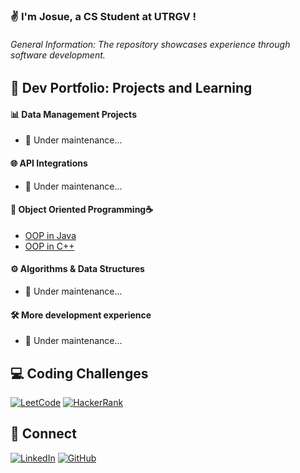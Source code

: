 ### ✌️ I'm Josue, a CS Student at UTRGV !  

###### General Information: The repository showcases experience through software development.

## 📕 Dev Portfolio: Projects and Learning

#### 📊 Data Management Projects
- 🐢 Under maintenance...

#### 🌐 API Integrations
- 🐢 Under maintenance...

#### 🧩 Object Oriented Programming☕️ 
- [OOP in Java](https://github.com/jlndvr/Java-REPO)
- [OOP in C++]()

#### ⚙️ Algorithms & Data Structures
- 🐢 Under maintenance... 

#### 🛠️ More development experience 
- 🐢 Under maintenance...

## 💻 Coding Challenges
[![LeetCode](https://img.shields.io/badge/LeetCode-Python_Solutions-FFA116?style=flat-square&logo=leetcode)](https://github.com/jlndvr/LeetCode-Python)
[![HackerRank](https://img.shields.io/badge/HackerRank-Python_Solutions-2EC866?style=flat-square&logo=hackerrank)](https://github.com/jlndvr/HackerRank-Python)

## 🤝 Connect
[![LinkedIn](https://img.shields.io/badge/LinkedIn-Connect-0A66C2?style=for-the-badge&logo=linkedin)](https://linkedin.com/in/jlndvr)
[![GitHub](https://img.shields.io/badge/GitHub-Follow-181717?style=for-the-badge&logo=github)](https://github.com/jlndvr)
